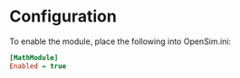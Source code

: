 # Configuration

To enable the module, place the following into OpenSim.ini:

```ini
[MathModule]
Enabled = true
```

